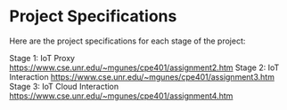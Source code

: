 # Project Specifications
Here are the project specifications for each stage of the project:

Stage 1: IoT Proxy https://www.cse.unr.edu/~mgunes/cpe401/assignment2.htm
Stage 2: IoT Interaction https://www.cse.unr.edu/~mgunes/cpe401/assignment3.htm
Stage 3: IoT Cloud Interaction https://www.cse.unr.edu/~mgunes/cpe401/assignment4.htm
